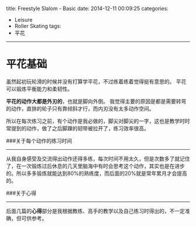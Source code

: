 title: Freestyle Slalom - Basic
date: 2014-12-11 00:09:25
categories:
- Leisure
- Roller Skating
tags:
- 平花
---

平花基础
===

虽然起初玩轮滑的时候并没有打算学平花，不过练着练着觉得挺有意思的。
平花可以锻炼平衡能力和柔韧性。

**平花的动作大都是外刃的**，也就是脚向外倒。
我觉得主要的原因是都是需要转弯的动作，直排的轮子只有靠倾斜才行，而内刃没有太多动作空间。

所以在每次练习之前，有个动作是我必做的，脚尖对脚尖的一字，这也是教学时时常提到的动作，做了之后脚踝的韧带被拉开了，练习效率很高。

###关于每个动作的练习时间
- - -

从我自身感受及交流得出动作还得多练，每次时间不用太久，但是次数多了就记住了，在一次锻炼过后休息的几天里脑海中有时会思考这个动作，其实也是在进步的。所以多多锻炼就能达到80%的熟练度，而后面的20%就是常年累月才会提高的。

###关于心得
- - -

后面几篇的**心得**部分是我根据教练、高手的教学以及自己练习时得出的，不一定准确，但可供参考。